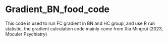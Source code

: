 # Gradient_BN_food_code

This code is used to run FC gradient in BN and HC group, and use R run statistic, the gradient calculation code mainly come from Xia Mingrui (2023, Moculer Psychiatry)

